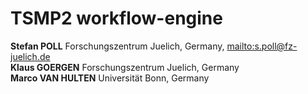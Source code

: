 # TSMP2 workflow-engine

**Stefan POLL** Forschungszentrum Juelich, Germany, <mailto:s.poll@fz-juelich.de>  
**Klaus GOERGEN** Forschungszentrum Juelich, Germany  
**Marco VAN HULTEN** Universität Bonn, Germany  
